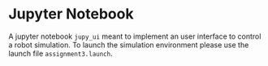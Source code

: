 # Jupyter Notebook
A jupyter notebook ``jupy_ui`` meant to implement an user interface to control a robot simulation. To launch the simulation environment please use the launch file ``assignment3.launch``. 
